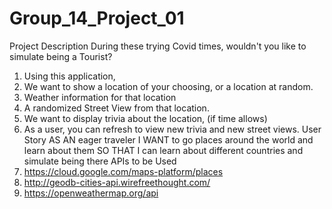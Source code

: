 # Group_14_Project_01

Project Description
During these trying Covid times, wouldn't you like to simulate being a Tourist?

1. Using this application,
2. We want to show a location of your choosing, or a location at random.
3. Weather information for that location
4. A randomized Street View from that location.
5. We want to display trivia about the location, (if time allows)
6. As a user, you can refresh to view new trivia and new street views.
   User Story
   AS AN eager traveler
   I WANT to go places around the world and learn about them
   SO THAT I can learn about different countries and simulate being there
   APIs to be Used
7. https://cloud.google.com/maps-platform/places
8. http://geodb-cities-api.wirefreethought.com/
9. https://openweathermap.org/api

